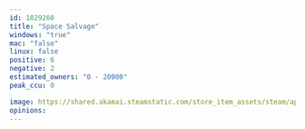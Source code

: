 ```yaml
---
id: 1829260
title: "Space Salvage"
windows: "true"
mac: "false"
linux: false
positive: 6
negative: 2
estimated_owners: "0 - 20000"
peak_ccu: 0

image: https://shared.akamai.steamstatic.com/store_item_assets/steam/apps/1829260/header.jpg?t=1700240432
opinions:
---
```

